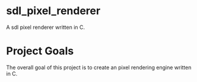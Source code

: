 # sdl_pixel_renderer
A sdl pixel renderer written in C.

# Project Goals
The overall goal of this project is to create an pixel rendering engine written in C.
